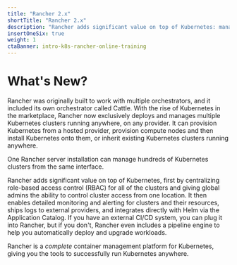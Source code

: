 ```yaml
---
title: "Rancher 2.x"
shortTitle: "Rancher 2.x"
description: "Rancher adds significant value on top of Kubernetes: managing hundreds of clusters from one interface, centralizing RBAC, enabling monitoring and alerting. Read more."
insertOneSix: true
weight: 1
ctaBanner: intro-k8s-rancher-online-training
---
```


# What's New?

Rancher was originally built to work with multiple orchestrators, and it included its own orchestrator called Cattle. With the rise of Kubernetes in the marketplace, Rancher now exclusively deploys and manages multiple Kubernetes clusters running anywhere, on any provider. It can provision Kubernetes from a hosted provider, provision compute nodes and then install Kubernetes onto them, or inherit existing Kubernetes clusters running anywhere.

One Rancher server installation can manage hundreds of Kubernetes clusters from the same interface.

Rancher adds significant value on top of Kubernetes, first by centralizing role-based access control (RBAC) for all of the clusters and giving global admins the ability to control cluster access from one location. It then enables detailed monitoring and alerting for clusters and their resources, ships logs to external providers, and integrates directly with Helm via the Application Catalog. If you have an external CI/CD system, you can plug it into Rancher, but if you don't, Rancher even includes a pipeline engine to help you automatically deploy and upgrade workloads.

Rancher is a _complete_ container management platform for Kubernetes, giving you the tools to successfully run Kubernetes anywhere.
